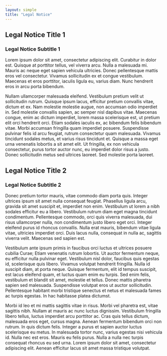 ```yaml
---
layout: simple
title: "Legal Notice"
---
```


## Legal Notice Title 1

### Legal Notice Subtitle 1

Lorem ipsum dolor sit amet, consectetur adipiscing elit. Curabitur in dolor est. Quisque at porttitor tellus, vel viverra arcu. Nulla a malesuada mi. Mauris ac neque eget sapien vehicula ultricies. Donec pellentesque mattis eros vel consectetur. Vivamus sollicitudin ex et congue vestibulum. Maecenas et eros porttitor, iaculis ligula eu, varius diam. Nunc hendrerit eros in arcu porta bibendum.

Nullam ullamcorper malesuada eleifend. Vestibulum pretium velit ut sollicitudin rutrum. Quisque ipsum lacus, efficitur pretium convallis vitae, dictum et ex. Nam molestie molestie augue, non accumsan odio imperdiet in. Sed molestie convallis sapien, ac semper nisl dapibus vitae. Maecenas congue, enim ac dictum imperdiet, lorem massa scelerisque est, ut pretium elit orci hendrerit orci. Etiam sodales iaculis ex, ac bibendum felis bibendum vitae. Morbi accumsan fringilla quam imperdiet posuere. Suspendisse pulvinar felis id arcu feugiat, rutrum consectetur quam malesuada. Vivamus tincidunt sodales metus, et varius risus tincidunt et. Quisque a massa eget urna venenatis lobortis a sit amet elit. Ut fringilla, ex non vehicula consectetur, purus tortor auctor nunc, eu imperdiet dolor risus a justo. Donec sollicitudin metus sed ultrices laoreet. Sed molestie porta laoreet.

## Legal Notice Title 2

### Legal Notice Subtitle 2

Donec pretium tortor mauris, vitae commodo diam porta quis. Integer ultrices ipsum sit amet nulla consequat feugiat. Phasellus ligula arcu, gravida sit amet suscipit et, imperdiet non enim. Vestibulum ut lorem a nibh sodales efficitur eu a libero. Vestibulum rutrum diam eget magna tincidunt condimentum. Pellentesque commodo, orci quis viverra malesuada, dui risus ullamcorper nulla, non condimentum justo libero eget orci. Integer eleifend purus id rhoncus convallis. Nulla erat mauris, bibendum vitae ligula vitae, ultricies imperdiet orci. Duis lacus nulla, consequat in nulla ac, sagittis viverra velit. Maecenas sed sapien est.

Vestibulum ante ipsum primis in faucibus orci luctus et ultrices posuere cubilia Curae; Etiam venenatis rutrum lobortis. Ut auctor fermentum neque, eu efficitur nulla pulvinar eget. Vestibulum nisl dolor, faucibus quis egestas id, scelerisque quis libero. Vivamus volutpat hendrerit fringilla. Nulla id suscipit diam, at porta neque. Quisque fermentum, elit id tempus suscipit, est lacus eleifend quam, et luctus quam enim eu turpis. Sed enim felis, vestibulum et blandit sit amet, molestie et tellus. Donec mattis pharetra sapien sed malesuada. Suspendisse volutpat eros ut auctor sollicitudin. Pellentesque habitant morbi tristique senectus et netus et malesuada fames ac turpis egestas. In hac habitasse platea dictumst.

Morbi id leo et mi mattis sagittis vitae in risus. Morbi vel pharetra est, vitae sagittis nibh. Nullam at mauris ac nunc luctus dignissim. Vestibulum fringilla libero tellus, luctus imperdiet arcu porttitor ac. Cras quis tellus dictum, malesuada eros eget, cursus magna. Aenean fermentum bibendum orci non rutrum. In quis dictum felis. Integer a purus et sapien auctor luctus scelerisque eu metus. In malesuada tortor nunc, varius egestas nisi vehicula id. Nulla nec est eros. Mauris eu felis purus. Nulla a nulla nec turpis consequat rhoncus eu sed urna. Lorem ipsum dolor sit amet, consectetur adipiscing elit. Aenean efficitur lacus sit amet massa tristique volutpat.
